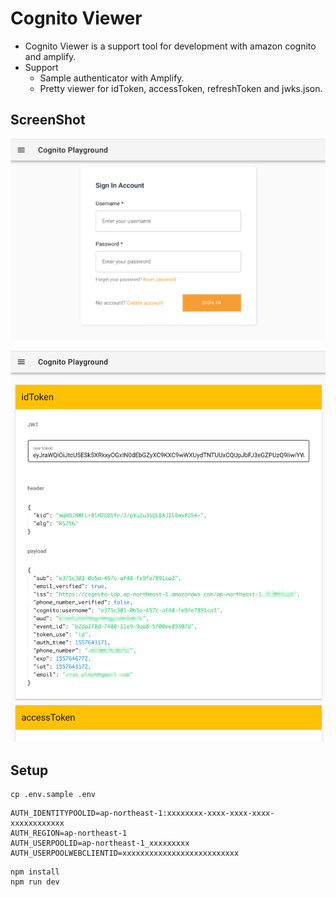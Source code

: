 # Cognito Viewer
 * Cognito Viewer is a support tool for development with amazon cognito and amplify.
 * Support
   * Sample authenticator with Amplify.
   * Pretty viewer for idToken, accessToken, refreshToken and jwks.json.

## ScreenShot

![auth](./docs/auth.png)

![token](./docs/token.png)

## Setup

```shell
cp .env.sample .env
```

```
AUTH_IDENTITYPOOLID=ap-northeast-1:xxxxxxxx-xxxx-xxxx-xxxx-xxxxxxxxxxxx
AUTH_REGION=ap-northeast-1
AUTH_USERPOOLID=ap-northeast-1_xxxxxxxxx
AUTH_USERPOOLWEBCLIENTID=xxxxxxxxxxxxxxxxxxxxxxxxxx
```


```
npm install
npm run dev
```

